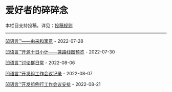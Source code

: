 # 爱好者的碎碎念

本栏目支持投稿，详见：[投稿规则](submission_rules.md)

---

[凹语言™——由来和寓意](st0001.md) - 2022-07-28

[凹语言™开源十日小计——兼路线图预览](st0002.md) - 2022-07-30

[凹语言™讨论群日常](st0003.md) - 2022-08-06

[凹语言™开发组工作会议记录](st0004.md) - 2022-08-07

[凹语言™开发组例行工作会议安排](st0005.md) - 2022-08-21